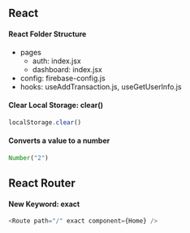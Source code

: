 ## React 

#### React Folder Structure 

- pages 
	- auth: index.jsx 
	- dashboard: index.jsx 
- config: firebase-config.js 
- hooks: useAddTransaction.js, useGetUserInfo.js

#### Clear Local Storage: clear()

```js
localStorage.clear() 
```

#### Converts a value to a number

```js
Number("2")
```

## React Router 

#### New Keyword: exact

```js
<Route path="/" exact component={Home} />
```
